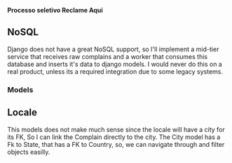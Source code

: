 **Processo seletivo Reclame Aqui**

## NoSQL

Django does not have a great NoSQL support, so I'll implement a mid-tier service that receives raw complains and a worker that consumes this database and inserts it's data to django models.
I would never do this on a real product, unless its a required integration due to some legacy systems.


### Models

## Locale
This models does not make much sense since the locale will have a city for its FK, So I can link the Complain directly to the city.
The City model has a Fk to State, that has a FK to Country, so, we can navigate through and filter objects easilly.